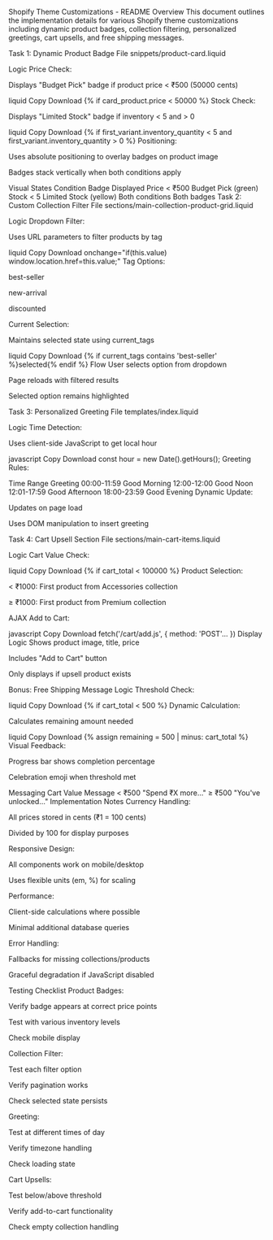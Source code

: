 Shopify Theme Customizations - README
Overview
This document outlines the implementation details for various Shopify theme customizations including dynamic product badges, collection filtering, personalized greetings, cart upsells, and free shipping messages.

Task 1: Dynamic Product Badge
File
snippets/product-card.liquid

Logic
Price Check:

Displays "Budget Pick" badge if product price < ₹500 (50000 cents)

liquid
Copy
Download
{% if card_product.price < 50000 %}
Stock Check:

Displays "Limited Stock" badge if inventory < 5 and > 0

liquid
Copy
Download
{% if first_variant.inventory_quantity < 5 and first_variant.inventory_quantity > 0 %}
Positioning:

Uses absolute positioning to overlay badges on product image

Badges stack vertically when both conditions apply

Visual States
Condition	Badge Displayed
Price < ₹500	Budget Pick (green)
Stock < 5	Limited Stock (yellow)
Both conditions	Both badges
Task 2: Custom Collection Filter
File
sections/main-collection-product-grid.liquid

Logic
Dropdown Filter:

Uses URL parameters to filter products by tag

liquid
Copy
Download
onchange="if(this.value) window.location.href=this.value;"
Tag Options:

best-seller

new-arrival

discounted

Current Selection:

Maintains selected state using current_tags

liquid
Copy
Download
{% if current_tags contains 'best-seller' %}selected{% endif %}
Flow
User selects option from dropdown

Page reloads with filtered results

Selected option remains highlighted

Task 3: Personalized Greeting
File
templates/index.liquid

Logic
Time Detection:

Uses client-side JavaScript to get local hour

javascript
Copy
Download
const hour = new Date().getHours();
Greeting Rules:

Time Range	Greeting
00:00-11:59	Good Morning
12:00-12:00	Good Noon
12:01-17:59	Good Afternoon
18:00-23:59	Good Evening
Dynamic Update:

Updates on page load

Uses DOM manipulation to insert greeting

Task 4: Cart Upsell Section
File
sections/main-cart-items.liquid

Logic
Cart Value Check:

liquid
Copy
Download
{% if cart_total < 100000 %}  <!-- ₹1000 threshold -->
Product Selection:

< ₹1000: First product from Accessories collection

≥ ₹1000: First product from Premium collection

AJAX Add to Cart:

javascript
Copy
Download
fetch('/cart/add.js', { method: 'POST'... })
Display Logic
Shows product image, title, price

Includes "Add to Cart" button

Only displays if upsell product exists

Bonus: Free Shipping Message
Logic
Threshold Check:

liquid
Copy
Download
{% if cart_total < 500 %}
Dynamic Calculation:

Calculates remaining amount needed

liquid
Copy
Download
{% assign remaining = 500 | minus: cart_total %}
Visual Feedback:

Progress bar shows completion percentage

Celebration emoji when threshold met

Messaging
Cart Value	Message
< ₹500	"Spend ₹X more..."
≥ ₹500	"You've unlocked..."
Implementation Notes
Currency Handling:

All prices stored in cents (₹1 = 100 cents)

Divided by 100 for display purposes

Responsive Design:

All components work on mobile/desktop

Uses flexible units (em, %) for scaling

Performance:

Client-side calculations where possible

Minimal additional database queries

Error Handling:

Fallbacks for missing collections/products

Graceful degradation if JavaScript disabled

Testing Checklist
Product Badges:

Verify badge appears at correct price points

Test with various inventory levels

Check mobile display

Collection Filter:

Test each filter option

Verify pagination works

Check selected state persists

Greeting:

Test at different times of day

Verify timezone handling

Check loading state

Cart Upsells:

Test below/above threshold

Verify add-to-cart functionality

Check empty collection handling
